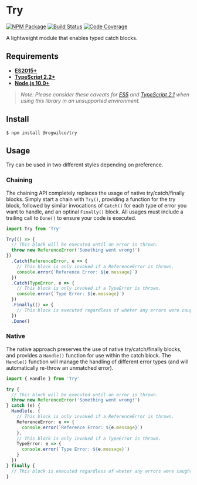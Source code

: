 # Try

[![NPM Package][npm-image]][npm-url]
[![Build Status][ci-image]][ci-url]
[![Code Coverage][coverage-image]][coverage-url]

A lightweight module that enables typed catch blocks.

## Requirements

- **[ES2015+](http://www.ecma-international.org/ecma-262/6.0/)**
- **[TypeScript 2.2+](https://www.typescriptlang.org/docs/handbook/release-notes/typescript-2-2.html)**
- **[Node.js 10.0+](https://github.com/nodejs/node/blob/master/doc/changelogs/CHANGELOG_V10.md#10.0.0)**

> _Note: Please consider these caveats for [ES5](https://stackoverflow.com/questions/41102060/typescript-extending-error-class) and [TypeScript 2.1](https://github.com/Microsoft/TypeScript-wiki/blob/master/Breaking-Changes.md#extending-built-ins-like-error-array-and-map-may-no-longer-work) when using this library in an unsupported environment._

## Install

```
$ npm install @rogwilco/try
```

## Usage

Try can be used in two different styles depending on preference.

### Chaining

The chaining API completely replaces the usage of native try/catch/finally
blocks. Simply start a chain with `Try()`, providing a function for the try block,
followed by similar invocations of `Catch()` for each type of error you want to
handle, and an optinal `Finally()` block. All usages must include a trailing
call to `Done()` to ensure your code is executed.

```typescript
import Try from 'Try'

Try(() => {
  // This block will be executed until an error is thrown.
  throw new ReferenceError('Something went wrong!')
})
  .Catch(ReferenceError, e => {
    // This block is only invoked if a ReferenceError is thrown.
    console.error(`Reference Error: ${e.message}`)
  })
  .Catch(TypeError, e => {
    // This block is only invoked if a TypeError is thrown.
    console.error(`Type Error: ${e.message}`)
  })
  .Finally(() => {
    // This block is executed regardless of wheter any errors were caught.
  })
  .Done()
```

### Native

The native approach preserves the use of native try/catch/finally blocks, and
provides a `Handle()` function for use within the catch block. The `Handle()`
function will manage the handling of different error types (and will
automatically re-throw an unmatched error).

```typescript
import { Handle } from 'Try'

try {
  // This block will be executed until an error is thrown.
  throw new ReferenceError('Something went wrong!')
} catch (e) {
  Handle(e, {
    // This block is only invoked if a ReferenceError is thrown.
    ReferenceError: e => {
      console.error(`Reference Error: ${e.message}`)
    },
    // This block is only invoked if a TypeError is thrown.
    TypeError: e => {
      console.error(`Type Error: ${e.message}`)
    }
  })
} finally {
  // This block is executed regardless of wheter any errors were caught.
}
```

[npm-image]: https://img.shields.io/npm/v/rogwilco/try?logo=npm&logoColor=white
[npm-url]: https://www.npmjs.com/package/@rogwilco/try
[ci-image]: https://img.shields.io/github/workflow/status/rogwilco/try/CI?logo=GitHub&logoColor=white
[ci-url]: https://github.com/RogWilco/try/actions?query=workflow%3ACI
[coverage-image]: https://img.shields.io/codecov/c/github/rogwilco/try?logo=codecov&logoColor=white
[coverage-url]: https://codecov.io/gh/rogwilco/try
